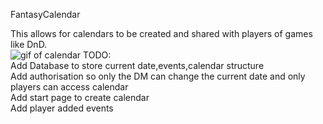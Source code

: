 FantasyCalendar

This allows for calendars to be created and shared with players of games like DnD. <br>
![gif of calendar](https://i.imgur.com/6KWOCAR.gif)
TODO:<br>
Add Database to store current date,events,calendar structure<br>
Add authorisation so only the DM can change the current date and only players can access calendar<br>
Add start page to create calendar<br>
Add player added events<br>
